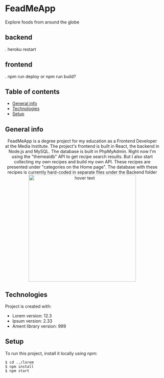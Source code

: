 # FeadMeApp

Explore foods from around the globe

## backend

. heroku restart

## frontend

. npm run deploy or npm run build?



## Table of contents
* [General info](#general-info)
* [Technologies](#technologies)
* [Setup](#setup)

## General info


<p align="center">
FeadMeApp is a degree project for my education as a Frontend Developer at the Media Institute. The project's frontend is built in React, the backend in Node.js and MySQL. The database is built in PhpMyAdmin. Right now I'm using the "themealdb" API to get recipe search results. But I also start collecting my own recipes and build my own API. These recipes are presented under "categories on the Home page". The database with these recipes is currently hard-coded in separate files under the Backend folder
  <img src="/Volumes/Samsung_T5/Front End Developing /JavaScript/projects /examen/examensProject/frontend/FeadmeApp-screenshot.png" width="350" title="hover text">

</p>


	
## Technologies
Project is created with:
* Lorem version: 12.3
* Ipsum version: 2.33
* Ament library version: 999
	
## Setup
To run this project, install it locally using npm:

```
$ cd ../lorem
$ npm install
$ npm start
```